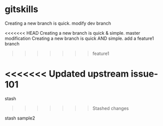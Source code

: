 # gitskills
Creating a new branch is quick.
modify dev branch

<<<<<<< HEAD
Creating a new branch is quick & simple. master modification
Creating a new branch is quick AND simple. add a feature1 branch
>>>>>>> feature1

<<<<<<< Updated upstream
issue-101
=======
stash
>>>>>>> Stashed changes

stash sample2
